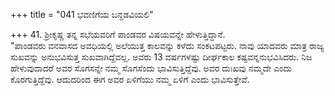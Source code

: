 +++
title = "041 ಭವಣಿಗೆಯ ಬನ್ದಡವಿಯಲಿ"

+++
41. ಶ್ರೀಕೃಷ್ಣ ತನ್ನ ಸಭೆಯವರಿಗೆ ಪಾಂಡವರ ವಿಷಯವನ್ನೇ ಹೇಳುತ್ತಿದ್ದಾನೆ.  
"ಪಾಂಡವರು ವನವಾಸದ ಅವಧಿಯಲ್ಲಿ ಅಲೆಯುತ್ತ ಕಾಲವನ್ನು ಕಳೆದು ಸಂಕಟಪಟ್ಟರು. ನಾವು ಯಾದವರು ಮಾತ್ರ ರಾಜ್ಯ ಸುಖವನ್ನು ಅನುಭವಿಸುತ್ತ ಸುಖವಾಗಿದ್ದೆವಲ್ಲ. ಅವರು 13 ವರ್ಷಗಳಷ್ಟು ದೀರ್ಘಕಾಲ ಕಷ್ಟವನ್ನನುಭವಿಸಿದರು. ನಿಜ ಹೇಳುವುದಾದರೆ ಅವರ ಸೊಗಸನ್ನೇ ನಮ್ಮ ಸೊಗಸೆಂದು ಭಾವಿಸುತ್ತಿದ್ದೆವು. ಅವರ ದುಃಖವು ನಮ್ಮದೇ ಎಂದು ಕೊರಗುತ್ತಿದ್ದೆವು. ಆದುದರಿಂದ ಈಗ ಅವರ ಏಳಿಗೆಯು ನಮ್ಮ ಏಳಿಗೆ ಎಂದು ಭಾವಿಸುತ್ತೇವೆ.